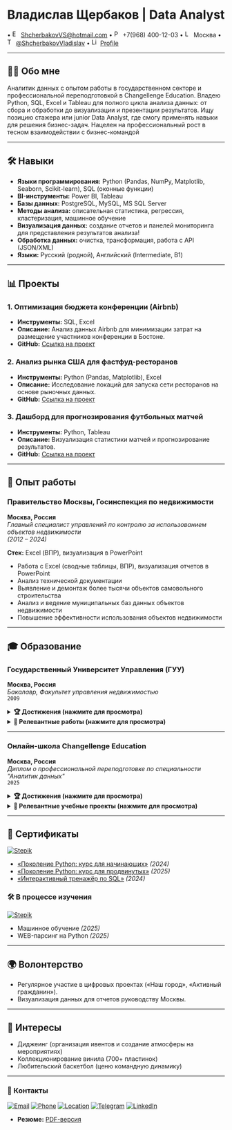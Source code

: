 # Владислав Щербаков | Data Analyst

• <img src="https://api.iconify.design/mdi:email.svg" width="16" alt="Email"/> ShcherbakovVS@hotmail.com • <img src="https://api.iconify.design/mdi:phone.svg" width="16" alt="Phone"/> +7(968) 400-12-03 • <img src="https://api.iconify.design/mdi:map-marker.svg" width="16" alt="Location"/> Москва • <img src="https://api.iconify.design/mdi:telegram.svg" width="16" alt="Telegram"/> [@ShcherbakovVladislav](https://t.me/ShcherbakovVladislav) • <img src="https://api.iconify.design/mdi:linkedin.svg" width="16" alt="LinkedIn"/> [Profile](https://linkedin.com/in/...)

---
## **👨‍💻 Обо мне**  
Аналитик данных с опытом работы в государственном секторе и профессиональной переподготовкой в Changellenge Education. Владею Python, SQL, Excel и Tableau для полного цикла анализа данных: от сбора и обработки до визуализации и презентации результатов. Ищу позицию стажера или junior Data Analyst, где смогу применять навыки для решения бизнес-задач.  Нацелен на профессиональный рост в тесном взаимодействии с бизнес-командой

---
## **🛠 Навыки**  
- **Языки программирования:** Python (Pandas, NumPy, Matplotlib, Seaborn, Scikit-learn), SQL (оконные функции)  
- **BI-инструменты:** Power BI, Tableau  
- **Базы данных:** PostgreSQL, MySQL, MS SQL Server  
- **Методы анализа:** описательная статистика, регрессия, кластеризация, машинное обучение  
- **Визуализация данных:** создание отчетов и панелей мониторинга для представления результатов анализа!
- **Обработка данных:** очистка, трансформация, работа с API (JSON/XML)  
- **Языки:** Русский (родной), Английский (Intermediate, B1)  
---
## **📊 Проекты**  
### **1. Оптимизация бюджета конференции (Airbnb)**  
- **Инструменты:** SQL, Excel  
- **Описание:** Анализ данных Airbnb для минимизации затрат на размещение участников конференции в Бостоне.  
- **GitHub:** [Ссылка на проект](...)  
### **2. Анализ рынка США для фастфуд-ресторанов**  
- **Инструменты:** Python (Pandas, Matplotlib), Excel  
- **Описание:** Исследование локаций для запуска сети ресторанов на основе рыночных данных.  
- **GitHub:** [Ссылка на проект](...)  
### **3. Дашборд для прогнозирования футбольных матчей**  
- **Инструменты:** Python, Tableau  
- **Описание:** Визуализация статистики матчей и прогнозирование результатов.  
- **GitHub:** [Ссылка на проект](...)  
---
## **💼 Опыт работы**
### **Правительство Москвы, Госинспекция по недвижимости**  
**Москва, Россия**  
*Главный специалист управлений по контролю за использованием объектов недвижимости*  
*(2012 – 2024)*

**Стек:** Excel (ВПР), визуализация в PowerPoint  
- Работа с Excel (сводные таблицы, ВПР), визуализация отчетов в PowerPoint  
- Анализ технической документации  
- Выявление и демонтаж более тысячи объектов самовольного строительства  
- Анализ и ведение муниципальных баз данных объектов недвижимости  
- Повышение эффективности использования объектов недвижимости  
---
## **🎓 Образование**

### **Государственный Университет Управления (ГУУ)**  
**Москва, Россия**  
*Бакалавр, Факультет управления недвижимостью*  
`2009`  

<details>
  <summary><b>🏆 Достижения (нажмите для просмотра)</b></summary>
  
  - Участие в профильных семинарах и конференциях
</details>

<details>
  <summary><b>📝 Релевантные работы (нажмите для просмотра)</b></summary>

  - **Дипломная работа:**  
    _"Прогнозирование инвестиционной привлекательности коммерческой недвижимости"_  
    - Анализ рыночных тенденций  
    - Разработка модели оценки  
    - Визуализация результатов в Excel
</details>

---

### **Онлайн-школа Changellenge Education**  
**Москва, Россия**  
*Диплом о профессиональной переподготовке по специальности "Аналитик данных"*  
`2025`  

<details>
  <summary><b>🏆 Достижения (нажмите для просмотра)</b></summary>
  
  - **Первое место** в командном проекте _"Оптимизация бюджета на размещение участников конференции в Бостоне (Airbnb)"_
</details>

<details>
  <summary><b>📂 Релевантные учебные проекты (нажмите для просмотра)</b></summary>

  - **Оптимизация бюджета конференции**  
    `SQL` | `Excel`  
    Анализ данных Airbnb для минимизации затрат на размещение
  
  - **Анализ рынка США для фастфуд-сети**  
    `Python` | `Excel`  
    Исследование локаций для запуска ресторанов
  
  - **Дашборд для прогнозирования футбольных матчей**  
    `Python` | `Tableau`  
    Визуализация статистики и прогнозов
</details>

---
## **📜 Сертификаты**  
[<img src="https://img.shields.io/badge/-Stepik-01BABC?style=flat&logo=stepik&logoColor=white" alt="Stepik">](https://stepik.org)  
- [«Поколение Python: курс для начинающих»](https://stepik.org/cert/2474707) *(2024)*  
- [«Поколение Python: курс для продвинутых»](https://stepik.org/cert/2919133) *(2025)*  
- [«Интерактивный тренажёр по SQL»](https://stepik.org/cert/2528386) *(2024)*  
### **🛠 В процессе изучения**  
[<img src="https://img.shields.io/badge/-Stepik-01BABC?style=flat&logo=stepik&logoColor=white" alt="Stepik">](https://stepik.org)  
- Машинное обучение *(2025)*  
- WEB-парсинг на Python *(2025)*  
---
## **🌍 Волонтерство**  
- Регулярное участие в цифровых проектах («Наш город», «Активный гражданин»).  
- Визуализация данных для отчетов руководству Москвы.  
---
## **🎵 Интересы**  
- Диджеинг (организация ивентов и создание атмосферы на мероприятиях)
- Коллекционирование винила (700+ пластинок)  
- Любительский баскетбол  (ценю командную динамику)
---
### **📌 Контакты**  
[![Email](https://img.shields.io/badge/Email-ShcherbakovVS@hotmail.com-0078D4?logo=microsoft-outlook)](mailto:ShcherbakovVS@hotmail.com) [![Phone](https://img.shields.io/badge/Phone-+7(968)400--12--03-25D366?logo=whatsapp)](tel:+79684001203) [![Location](https://img.shields.io/badge/Location-Moscow-red?logo=googlemaps)](https://maps.google.com/?q=Moscow) [![Telegram](https://img.shields.io/badge/Telegram-@ShcherbakovVladislav-26A5E4?logo=telegram)](https://t.me/ShcherbakovVladislav) [![LinkedIn](https://img.shields.io/badge/LinkedIn-Profile-0A66C2?logo=linkedin)](https://linkedin.com/in/...)
- **Резюме:** [PDF-версия](...)


